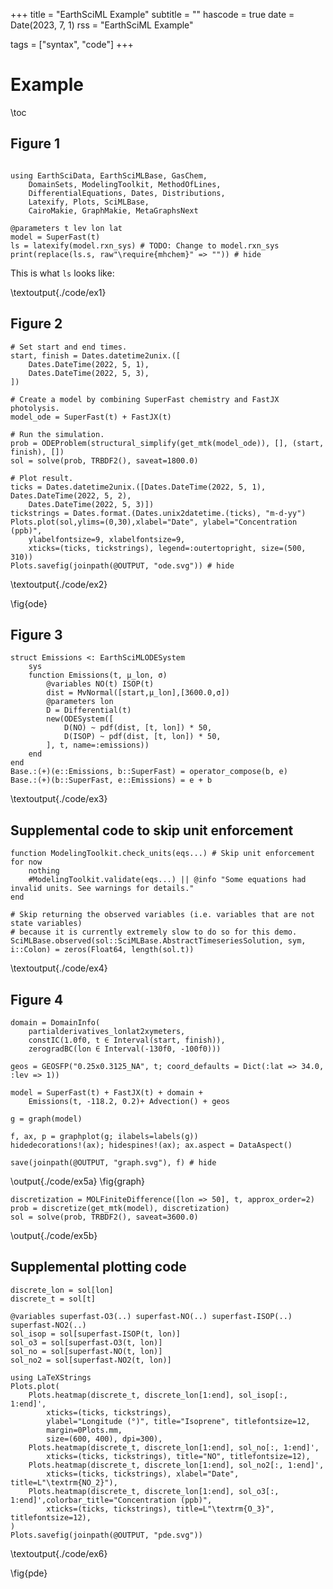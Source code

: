 +++
title = "EarthSciML Example"
subtitle = ""
hascode = true
date = Date(2023, 7, 1)
rss = "EarthSciML Example"

tags = ["syntax", "code"]
+++

# Example

\toc

## Figure 1
```julia:./code/ex1

using EarthSciData, EarthSciMLBase, GasChem,
    DomainSets, ModelingToolkit, MethodOfLines, 
    DifferentialEquations, Dates, Distributions,
    Latexify, Plots, SciMLBase,
    CairoMakie, GraphMakie, MetaGraphsNext

@parameters t lev lon lat
model = SuperFast(t)
ls = latexify(model.rxn_sys) # TODO: Change to model.rxn_sys
print(replace(ls.s, raw"\require{mhchem}" => "")) # hide
```

This is what `ls` looks like:

\textoutput{./code/ex1}

## Figure 2
```julia:./code/ex2
# Set start and end times.
start, finish = Dates.datetime2unix.([
    Dates.DateTime(2022, 5, 1),
    Dates.DateTime(2022, 5, 3),
])

# Create a model by combining SuperFast chemistry and FastJX photolysis.
model_ode = SuperFast(t) + FastJX(t)

# Run the simulation.
prob = ODEProblem(structural_simplify(get_mtk(model_ode)), [], (start, finish), [])
sol = solve(prob, TRBDF2(), saveat=1800.0)

# Plot result.
ticks = Dates.datetime2unix.([Dates.DateTime(2022, 5, 1), Dates.DateTime(2022, 5, 2), 
    Dates.DateTime(2022, 5, 3)])
tickstrings = Dates.format.(Dates.unix2datetime.(ticks), "m-d-yy")
Plots.plot(sol,ylims=(0,30),xlabel="Date", ylabel="Concentration (ppb)", 
    ylabelfontsize=9, xlabelfontsize=9, 
    xticks=(ticks, tickstrings), legend=:outertopright, size=(500, 310))
Plots.savefig(joinpath(@OUTPUT, "ode.svg")) # hide
```

\textoutput{./code/ex2}

\fig{ode}

## Figure 3

```julia:./code/ex3
struct Emissions <: EarthSciMLODESystem
    sys
    function Emissions(t, μ_lon, σ)
        @variables NO(t) ISOP(t)
        dist = MvNormal([start,μ_lon],[3600.0,σ])
        @parameters lon
        D = Differential(t)
        new(ODESystem([
            D(NO) ~ pdf(dist, [t, lon]) * 50, 
            D(ISOP) ~ pdf(dist, [t, lon]) * 50,
        ], t, name=:emissions))
    end
end
Base.:(+)(e::Emissions, b::SuperFast) = operator_compose(b, e)
Base.:(+)(b::SuperFast, e::Emissions) = e + b
```

\textoutput{./code/ex3}

## Supplemental code to skip unit enforcement
```julia:./code/ex4
function ModelingToolkit.check_units(eqs...) # Skip unit enforcement for now
    nothing
    #ModelingToolkit.validate(eqs...) || @info "Some equations had invalid units. See warnings for details."
end

# Skip returning the observed variables (i.e. variables that are not state variables)
# because it is currently extremely slow to do so for this demo. 
SciMLBase.observed(sol::SciMLBase.AbstractTimeseriesSolution, sym, i::Colon) = zeros(Float64, length(sol.t))
```
 
\textoutput{./code/ex4}

## Figure 4
```julia:./code/ex5a
domain = DomainInfo(
    partialderivatives_lonlat2xymeters,
    constIC(1.0f0, t ∈ Interval(start, finish)),
    zerogradBC(lon ∈ Interval(-130f0, -100f0)))

geos = GEOSFP("0.25x0.3125_NA", t; coord_defaults = Dict(:lat => 34.0, :lev => 1))

model = SuperFast(t) + FastJX(t) + domain +
    Emissions(t, -118.2, 0.2)+ Advection() + geos

g = graph(model)

f, ax, p = graphplot(g; ilabels=labels(g))
hidedecorations!(ax); hidespines!(ax); ax.aspect = DataAspect()

save(joinpath(@OUTPUT, "graph.svg"), f) # hide
```
\output{./code/ex5a}
\fig{graph}

```julia:./code/ex5b
discretization = MOLFiniteDifference([lon => 50], t, approx_order=2)
prob = discretize(get_mtk(model), discretization)
sol = solve(prob, TRBDF2(), saveat=3600.0)
```

\output{./code/ex5b}

## Supplemental plotting code
```julia:./code/ex6
discrete_lon = sol[lon]
discrete_t = sol[t]

@variables superfast₊O3(..) superfast₊NO(..) superfast₊ISOP(..) superfast₊NO2(..)
sol_isop = sol[superfast₊ISOP(t, lon)]
sol_o3 = sol[superfast₊O3(t, lon)]
sol_no = sol[superfast₊NO(t, lon)]
sol_no2 = sol[superfast₊NO2(t, lon)]

using LaTeXStrings
Plots.plot(
    Plots.heatmap(discrete_t, discrete_lon[1:end], sol_isop[:, 1:end]', 
        xticks=(ticks, tickstrings), 
        ylabel="Longitude (°)", title="Isoprene", titlefontsize=12,
        margin=0Plots.mm,
        size=(600, 400), dpi=300),
    Plots.heatmap(discrete_t, discrete_lon[1:end], sol_no[:, 1:end]', 
        xticks=(ticks, tickstrings), title="NO", titlefontsize=12),
    Plots.heatmap(discrete_t, discrete_lon[1:end], sol_no2[:, 1:end]', 
        xticks=(ticks, tickstrings), xlabel="Date", title=L"\textrm{NO_2}"),
    Plots.heatmap(discrete_t, discrete_lon[1:end], sol_o3[:, 1:end]',colorbar_title="Concentration (ppb)",
        xticks=(ticks, tickstrings), title=L"\textrm{O_3}", titlefontsize=12),
)
Plots.savefig(joinpath(@OUTPUT, "pde.svg"))
```

\textoutput{./code/ex6}

\fig{pde}